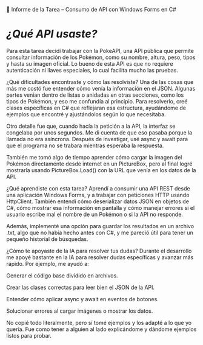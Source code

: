 📝 Informe de la Tarea – Consumo de API con Windows Forms en C#
# *¿Qué API usaste?*
Para esta tarea decidí trabajar con la PokeAPI, una API pública que permite consultar información de los Pokémon, como su nombre, altura, peso, tipos y hasta su imagen oficial. Lo bueno de esta API es que no requiere autenticación ni llaves especiales, lo cual facilita mucho las pruebas.

¿Qué dificultades encontraste y cómo las resolviste?
Una de las cosas que más me costó fue entender cómo venía la información en el JSON. Algunas partes venían dentro de listas o anidadas en otras secciones, como los tipos de Pokémon, y eso me confundía al principio. Para resolverlo, creé clases específicas en C# que reflejaran esa estructura, ayudándome de ejemplos que encontré y ajustándolos según lo que necesitaba.

Otro detalle fue que, cuando hacía la petición a la API, la interfaz se congelaba por unos segundos. Me di cuenta de que eso pasaba porque la llamada no era asíncrona. Después de investigar, usé async y await para que el programa no se trabara mientras esperaba la respuesta.

También me tomó algo de tiempo aprender cómo cargar la imagen del Pokémon directamente desde internet en un PictureBox, pero al final logré mostrarla usando PictureBox.Load() con la URL que venía en los datos de la API.

¿Qué aprendiste con esta tarea?
Aprendí a consumir una API REST desde una aplicación Windows Forms, y a trabajar con peticiones HTTP usando HttpClient. También entendí cómo deserializar datos JSON en objetos de C#, cómo mostrar esa información en pantalla y cómo manejar errores si el usuario escribe mal el nombre de un Pokémon o si la API no responde.

Además, implementé una opción para guardar los resultados en un archivo .txt, algo que no había hecho antes con C#, y me pareció útil para tener un pequeño historial de búsquedas.

¿Cómo te apoyaste de la IA para resolver tus dudas?
Durante el desarrollo me apoyé bastante en la IA para resolver dudas específicas y avanzar más rápido. Por ejemplo, me ayudó a:

Generar el código base dividido en archivos.

Crear las clases correctas para leer bien el JSON de la API.

Entender cómo aplicar async y await en eventos de botones.

Solucionar errores al cargar imágenes o mostrar los datos.

No copié todo literalmente, pero sí tomé ejemplos y los adapté a lo que yo quería. Fue como tener a alguien al lado explicándome y dándome ejemplos listos para probar.
